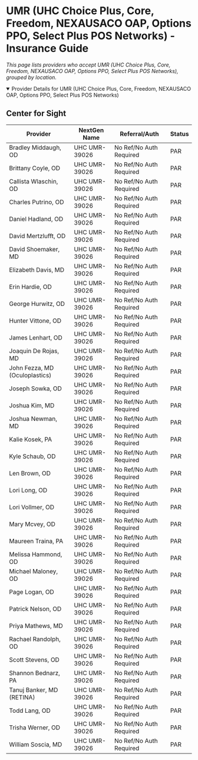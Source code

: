 # UMR (UHC Choice Plus, Core, Freedom, NEXAUSACO OAP, Options PPO, Select Plus POS Networks) - Insurance Guide

*This page lists providers who accept UMR (UHC Choice Plus, Core, Freedom, NEXAUSACO OAP, Options PPO, Select Plus POS Networks), grouped by location.*

<details open><summary>Provider Details for UMR (UHC Choice Plus, Core, Freedom, NEXAUSACO OAP, Options PPO, Select Plus POS Networks)</summary>

## Center for Sight

| Provider | NextGen Name | Referral/Auth | Status |
|----------|-------------|--------------|--------|
| Bradley Middaugh, OD | UHC UMR-39026 | No Ref/No Auth Required | PAR |
| Brittany Coyle, OD | UHC UMR-39026 | No Ref/No Auth Required | PAR |
| Callista Wlaschin, OD | UHC UMR-39026 | No Ref/No Auth Required | PAR |
| Charles Putrino, OD | UHC UMR-39026 | No Ref/No Auth Required | PAR |
| Daniel Hadland, OD | UHC UMR-39026 | No Ref/No Auth Required | PAR |
| David Mertzlufft, OD | UHC UMR-39026 | No Ref/No Auth Required | PAR |
| David Shoemaker, MD | UHC UMR-39026 | No Ref/No Auth Required | PAR |
| Elizabeth Davis, MD | UHC UMR-39026 | No Ref/No Auth Required | PAR |
| Erin Hardie, OD | UHC UMR-39026 | No Ref/No Auth Required | PAR |
| George Hurwitz, OD | UHC UMR-39026 | No Ref/No Auth Required | PAR |
| Hunter Vittone, OD | UHC UMR-39026 | No Ref/No Auth Required | PAR |
| James Lenhart, OD | UHC UMR-39026 | No Ref/No Auth Required | PAR |
| Joaquin De Rojas, MD | UHC UMR-39026 | No Ref/No Auth Required | PAR |
| John Fezza, MD (Oculoplastics) | UHC UMR-39026 | No Ref/No Auth Required | PAR |
| Joseph Sowka, OD | UHC UMR-39026 | No Ref/No Auth Required | PAR |
| Joshua Kim, MD | UHC UMR-39026 | No Ref/No Auth Required | PAR |
| Joshua Newman, MD | UHC UMR-39026 | No Ref/No Auth Required | PAR |
| Kalie Kosek, PA | UHC UMR-39026 | No Ref/No Auth Required | PAR |
| Kyle Schaub, OD | UHC UMR-39026 | No Ref/No Auth Required | PAR |
| Len Brown, OD | UHC UMR-39026 | No Ref/No Auth Required | PAR |
| Lori Long, OD | UHC UMR-39026 | No Ref/No Auth Required | PAR |
| Lori Vollmer, OD | UHC UMR-39026 | No Ref/No Auth Required | PAR |
| Mary Mcvey, OD | UHC UMR-39026 | No Ref/No Auth Required | PAR |
| Maureen Traina, PA | UHC UMR-39026 | No Ref/No Auth Required | PAR |
| Melissa Hammond, OD | UHC UMR-39026 | No Ref/No Auth Required | PAR |
| Michael Maloney, OD | UHC UMR-39026 | No Ref/No Auth Required | PAR |
| Page Logan, OD | UHC UMR-39026 | No Ref/No Auth Required | PAR |
| Patrick Nelson, OD | UHC UMR-39026 | No Ref/No Auth Required | PAR |
| Priya Mathews, MD | UHC UMR-39026 | No Ref/No Auth Required | PAR |
| Rachael Randolph, OD | UHC UMR-39026 | No Ref/No Auth Required | PAR |
| Scott Stevens, OD | UHC UMR-39026 | No Ref/No Auth Required | PAR |
| Shannon Bednarz, PA | UHC UMR-39026 | No Ref/No Auth Required | PAR |
| Tanuj Banker, MD (RETINA) | UHC UMR-39026 | No Ref/No Auth Required | PAR |
| Todd Lang, OD | UHC UMR-39026 | No Ref/No Auth Required | PAR |
| Trisha Werner, OD | UHC UMR-39026 | No Ref/No Auth Required | PAR |
| William Soscia, MD | UHC UMR-39026 | No Ref/No Auth Required | PAR |

</details>

